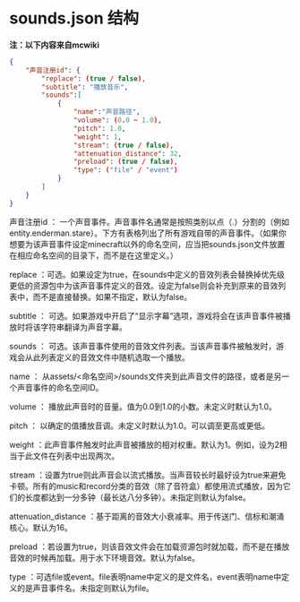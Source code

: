 # sounds.json 结构
**注：以下内容来自mcwiki**
```json
{
    "声音注册id": {
        "replace": (true / false),
        "subtitle": "播放音乐",
        "sounds":[
            {
                "name":"声音路径",
                "volume": (0.0 ~ 1.0),
                "pitch": 1.0,
                "weight": 1,
                "stream": (true / false),
                "attenuation_distance": 32,
                "preload": (true / false),
                "type": ("file" / "event")
            }
        ]
    }
}
```
声音注册id ： 一个声音事件。声音事件名通常是按照类别以点（.）分割的（例如entity.enderman.stare）。下方有表格列出了所有游戏自带的声音事件。（如果你想要为该声音事件设定minecraft以外的命名空间，应当把sounds.json文件放置在相应命名空间的目录下，而不是在这里定义。）

replace ：可选。如果设定为true，在sounds中定义的音效列表会替换掉优先级更低的资源包中为该声音事件定义的音效。设定为false则会补充到原来的音效列表中，而不是直接替换。如果不指定，默认为false。

subtitle ： 可选。如果游戏中开启了“显示字幕”选项，游戏将会在该声音事件被播放时将该字符串翻译为声音字幕。

sounds ： 可选。该声音事件使用的音效文件列表。当该声音事件被触发时，游戏会从此列表定义的音效文件中随机选取一个播放。

name ： 从assets/<命名空间>/sounds文件夹到此声音文件的路径，或者是另一个声音事件的命名空间ID。

volume ： 播放此声音时的音量。值为0.0到1.0的小数。未定义时默认为1.0。

pitch ： 以确定的值播放音调。未定义时默认为1.0。可以调至更高或更低。

weight ：此声音事件触发时此声音被播放的相对权重。默认为1。例如，设为2相当于此文件在列表中出现两次。

stream ：设置为true则此声音会以流式播放。当声音较长时最好设为true来避免卡顿。所有的music和record分类的音效（除了音符盒）都使用流式播放，因为它们的长度都达到一分多钟（最长达八分多钟）。未指定则默认为false。

attenuation_distance ：基于距离的音效大小衰减率。用于传送门、信标和潮涌核心。默认为16。

preload ：若设置为true，则该音效文件会在加载资源包时就加载，而不是在播放音效的时候再加载。用于水下环境音效。默认为false。

type ：可选file或event。file表明name中定义的是文件名，event表明name中定义的是声音事件名。未指定则默认为file。